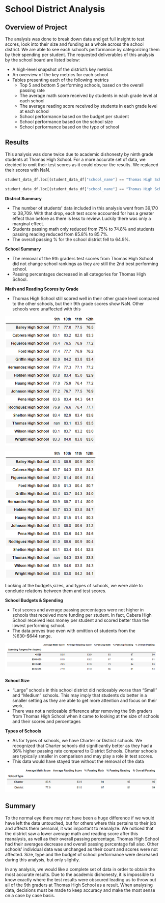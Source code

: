 # School District Analysis
## Overview of Project
The analysis was done to break down data and get full insight to test scores, look into their size and funding as a whole across the school district. We are able to see each school’s performance by categorizing them by their spending per student.
The requested deliverables of this analysis by the school board are listed below:
* A high-level snapshot of the district’s key metrics
* An overview of the key metrics for each school
* Tables presenting each of the following metrics
  * Top 5 and bottom 5 performing schools, based on the overall passing rate
  * The average math score received by students in each grade level at each school
  * The average reading score received by students in each grade level at each school
  * School performance based on the budget per student
  * School performance based on the school size 
  * School performance based on the type of school


## Results
This analysis was done twice due to academic dishonesty by ninth grade students at Thomas High School. For a more accurate set of data, we decided to omit their test scores as it could obscur the results. We replaced their scores with NaN. 

```Python
student_data_df.loc[(student_data_df["school_name"] == "Thomas High School") & (student_data_df["grade"] == "9th"), "reading_score"] = np.nan
```
```Python
student_data_df.loc[(student_data_df["school_name"] == "Thomas High School") & (student_data_df["grade"] == "9th"), "math_score"] = np.nan
```
**District Summary**
* The number of students' data included in this analysis went from 39,170 to 38,709. With that drop, each test score accounted for has a greater effect than before as there is less to review. Luckily there was only a marginal effect.
* Students passing math only reduced from 75% to 74.8% and students passing reading reduced from 85.8% to 85.7%.
* The overall passing % for the school district fell to 64.9%.

**School Summary**
* The removal of the 9th graders test scores from Thomas High School did not change school rankings as they are still the 2nd best performing school.
* Passing percentages decreased in all categories for Thomas High School.

**Math and Reading Scores by Grade**
* Thomas High School still scored well in their other grade level compared to the other schools, but their 9th grade scores show NaN. Other schools were unaffected with this 

![Math Scores](https://github.com/alishalopez/School_District_Analysis/blob/664458e6b7fd6d9fd7a0026c66f9a5a18ddf01e9/resources/THS_math_scores.png)

![Reading Scores](https://github.com/alishalopez/School_District_Analysis/blob/664458e6b7fd6d9fd7a0026c66f9a5a18ddf01e9/resources/THS_reading_scores.png)

Looking at the budgets,sizes, and types of schools, we were able to conclude relations between them and test scores.

**School Budgets & Spending**

* Test scores and average passing percentages were not higher in schools that received more funding per student. In fact, Cabera High School received less money per student and scored better than the lowest performing school.
* The data proves true even with omittion of students from the %630-$644 range.

![Spending](https://github.com/alishalopez/School_District_Analysis/blob/b0827a0594eedcebcb3ab2a7c2132777bd586024/resources/Spending_Ranges.png)

**School Size**

* “Large” schools in this school district did noticeably worse than “Small” and “Medium” schools. This may imply that students do better in a smaller setting as they are able to get more attention and focus on their work. 
* There was not a noticeable difference after removing the 9th graders from Thomas High School when it came to looking at the size of schools and their scores and percentages

**Types of Schools**

* As for types of schools, we have Charter or District schools. We recognized that Charter schools did significantly better as they had a 36% higher passing rate compared to District Schools. Charter schools are typically smaller in comparison and may play a role in test scores. 
* This data would have stayed true without the removal of the data

![Types](https://github.com/alishalopez/School_District_Analysis/blob/19c864359df8ae0aa1affa5a8975bf05a03e0b7f/resources/Types.png)

## Summary

To the normal eye there may not have been a huge difference if we would have left the data untouched, but for others where this pertains to their job and affects them personal, it was important to reanalyze. We noticed that the district saw a lower average math and reading score after this reanalysis, as well as their overall passing percentage. Thomas High School had their averages decrease and overall passing percentage fall also. Other schools' individual data was unchanged as their count and scores were not affected. Size, type and the budget of school performance were decreased during this analysis, but only slightly.

In any analysis, we would like a complete set of data in order to obtain the most accurate results. Due to the academic dishonesty, it is impossible to know exactly where the test results were obscured leading us to throw out all of the 9th graders at Thomas High School as a result. When analysing data, decisions must be made to keep accuracy and make the most sense on a case by case basis.
